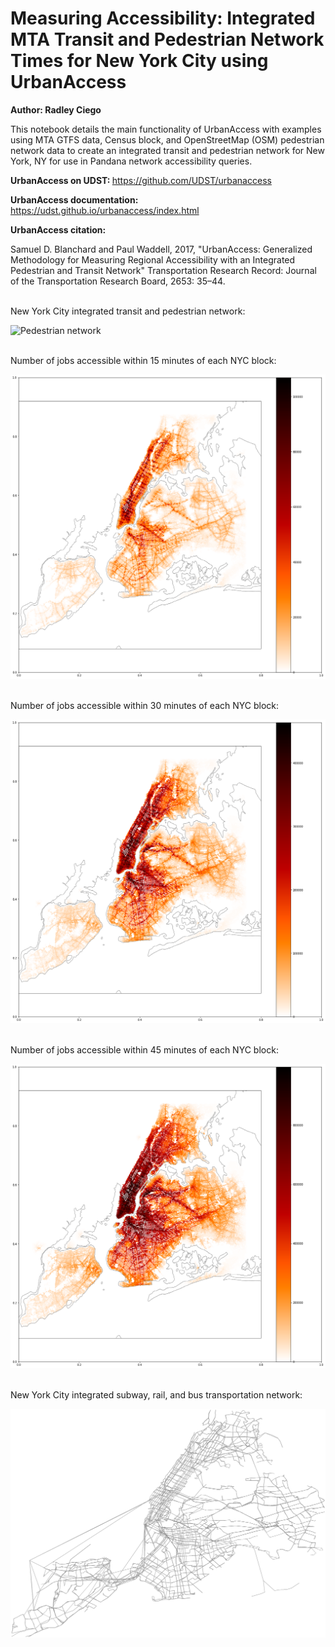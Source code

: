 # Measuring Accessibility: Integrated MTA Transit and Pedestrian Network Times for New York City using UrbanAccess

<b> Author: Radley Ciego </b>

This notebook details the main functionality of UrbanAccess with examples using MTA GTFS data, Census block, and OpenStreetMap (OSM) pedestrian network data to create an integrated transit and pedestrian network for New York, NY for use in Pandana network accessibility queries.

<b> UrbanAccess on UDST: </b> https://github.com/UDST/urbanaccess 

<b> UrbanAccess documentation: </b> https://udst.github.io/urbanaccess/index.html

<b> UrbanAccess citation: </b>

Samuel D. Blanchard and Paul Waddell, 2017, "UrbanAccess: Generalized Methodology for Measuring Regional Accessibility with an Integrated Pedestrian and Transit Network" Transportation Research Record: Journal of the Transportation Research Board, 2653: 35–44.

<br> New York City integrated transit and pedestrian network: </br>

![Pedestrian network](/img/network.png)

<br> Number of jobs accessible within 15 minutes of each NYC block: </br>

![15 Minute Network Analysis](/img/15_Min.png)

<br> Number of jobs accessible within 30 minutes of each NYC block: </br>

![30 Minute Network Analysis](/img/30_Min.png)

<br> Number of jobs accessible within 45 minutes of each NYC block: </br>

![45 Minute Network Analysis](/img/45_Min.png)

<br> New York City integrated subway, rail, and bus transportation network: </br>

![Transit Network](/img/transit_network.png)

